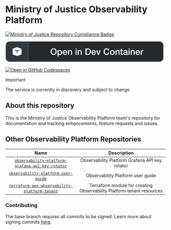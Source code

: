 # Ministry of Justice Observability Platform

[![Ministry of Justice Repository Compliance Badge](https://github-community.service.justice.gov.uk/repository-standards/api/observability-platform/badge)](https://github-community.service.justice.gov.uk/repository-standards/observability-platform)

[![Open in Dev Container](https://raw.githubusercontent.com/ministryofjustice/.devcontainer/refs/heads/main/contrib/badge.svg)](https://vscode.dev/redirect?url=vscode://ms-vscode-remote.remote-containers/cloneInVolume?url=https://github.com/ministryofjustice/observability-platform)

[![Open in GitHub Codespaces](https://github.com/codespaces/badge.svg)](https://codespaces.new/ministryofjustice/observability-platform)

> [!IMPORTANT]
> The service is currently in discovery and subject to change

## About this repository

This is the Ministry of Justice Observability Platform team's repository for documentation and tracking enhancements, feature requests and issues.

## Other Observability Platform Repositories

| Name | Description |
|:---:|:---:|
| [`observability-platform-grafana-api-key-rotator`](https://github.com/ministryofjustice/observability-platform-grafana-api-key-rotator) | Observability Platform Grafana API key rotator |
| [`observability-platform-user-guide`](https://github.com/ministryofjustice/observability-platform-user-guide) | Observability Platform user guide |
| [`terraform-aws-observability-platform-tenant`](https://github.com/ministryofjustice/terraform-aws-observability-platform-tenant) | Terraform module for creating Observability Platform tenant resources |

### Contributing

The base branch requires all commits to be signed. Learn more about signing commits [here](https://docs.github.com/en/authentication/managing-commit-signature-verification/about-commit-signature-verification).
